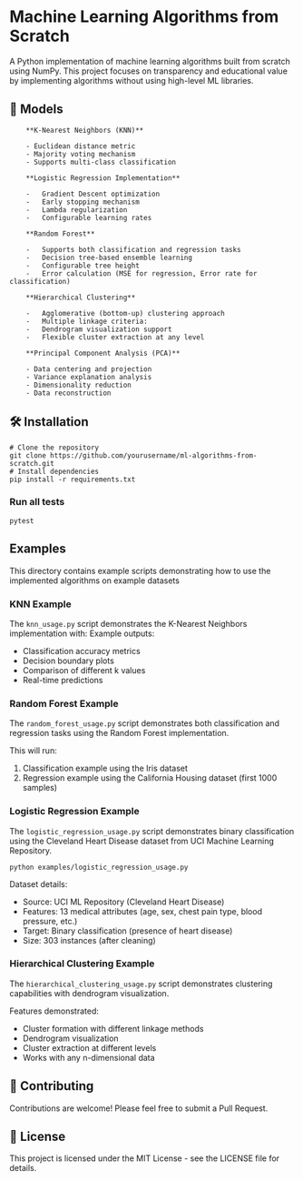 # Machine Learning Algorithms from Scratch

A Python implementation of machine learning algorithms built from scratch using NumPy. This project focuses on transparency and educational value by implementing algorithms without using high-level ML libraries.

## 🎯 Models

        **K-Nearest Neighbors (KNN)**

        - Euclidean distance metric
        - Majority voting mechanism
        - Supports multi-class classification

        **Logistic Regression Implementation**

        -   Gradient Descent optimization
        -   Early stopping mechanism
        -   Lambda regularization
        -   Configurable learning rates

        **Random Forest**

        -   Supports both classification and regression tasks
        -   Decision tree-based ensemble learning
        -   Configurable tree height
        -   Error calculation (MSE for regression, Error rate for classification)

        **Hierarchical Clustering**

        -   Agglomerative (bottom-up) clustering approach
        -   Multiple linkage criteria:
        -   Dendrogram visualization support
        -   Flexible cluster extraction at any level

        **Principal Component Analysis (PCA)**

        - Data centering and projection
        - Variance explanation analysis
        - Dimensionality reduction
        - Data reconstruction

## 🛠️ Installation

```
# Clone the repository
git clone https://github.com/yourusername/ml-algorithms-from-scratch.git
# Install dependencies
pip install -r requirements.txt
```

### Run all tests

`pytest`

## Examples

This directory contains example scripts demonstrating how to use the implemented algorithms on example datasets

### KNN Example

The `knn_usage.py` script demonstrates the K-Nearest Neighbors implementation with:
Example outputs:

-   Classification accuracy metrics
-   Decision boundary plots
-   Comparison of different k values
-   Real-time predictions

### Random Forest Example

The `random_forest_usage.py` script demonstrates both classification and regression tasks using the Random Forest implementation.

This will run:

1. Classification example using the Iris dataset
1. Regression example using the California Housing dataset (first 1000 samples)

### Logistic Regression Example

The `logistic_regression_usage.py` script demonstrates binary classification using the Cleveland Heart Disease dataset from UCI Machine Learning Repository.

```
python examples/logistic_regression_usage.py
```

Dataset details:

-   Source: UCI ML Repository (Cleveland Heart Disease)
-   Features: 13 medical attributes (age, sex, chest pain type, blood pressure, etc.)
-   Target: Binary classification (presence of heart disease)
-   Size: 303 instances (after cleaning)

### Hierarchical Clustering Example

The `hierarchical_clustering_usage.py` script demonstrates clustering capabilities with dendrogram visualization.

Features demonstrated:

-   Cluster formation with different linkage methods
-   Dendrogram visualization
-   Cluster extraction at different levels
-   Works with any n-dimensional data

## 🤝 Contributing

Contributions are welcome! Please feel free to submit a Pull Request.

## 📝 License

This project is licensed under the MIT License - see the LICENSE file for details.

